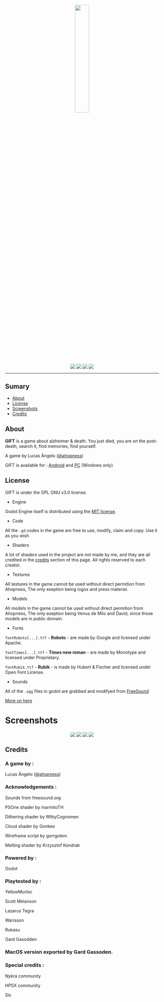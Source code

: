 <div align="center">
    <img src="https://user-images.githubusercontent.com/56614267/188028453-1bdc4bcc-0d91-417c-89ac-676e26c2997a.png" align="center" width="30%"></img>
    <br>
    <img src="https://img.shields.io/github/license/Ahopness/GIFT?color=black" align="center"></img>
    <img src="https://img.shields.io/badge/version-3.0-black" align="center"></img>
    <img src="https://img.shields.io/badge/plataforms-Android%20%7C%20Windows-black" align="center"></img>
    <img src="https://img.shields.io/github/stars/Ahopness/GIFT?color=black" align="center"></img>
    <hr>
</div>

## Sumary

* [About](#About)
* [License](#License)
* [Screenshots](#Screenshots)
* [Credits](#Credits)

## About

**GIFT** is a game about alzheimer & death. You just died, you are on the post-death, search it, find memories, find yourself.

A game by Lucas Ângelo ([@ahopness](http://twitter.com/Ahopness "Twitter"))


GIFT is available for :
[Android](https://play.google.com/store/apps/details?id=com.ahopness.gift "Android") and [PC](https://ahopness.itch.io/gift "PC") (Windows only)

## License

GIFT is under the GPL GNU v3.0 license.

* Engine

Godot Engine itself is distributed using the [MIT license](https://godotengine.org/license).

* Code

All the `.gd` codes in the game are free to use, modify, claim and copy. Use it as you wish

* Shaders

A lot of shaders used in the project are not made by me, and they are all credited in the [credits](#Credits) section of this page. All rights reserved to each creator.

* Textures

All textures in the game cannot be used without direct permition from Ahopness, The only exeption being logos and press material.

* Models

All models in the game cannot be used without direct permition from Ahopness, The only exeption being Venus de Milo and David, since those models are in public domain.

* Fonts

`fontRoboto[...].ttf` - **Roboto** - are made by Google and licensed under Apache.

`fontTimes[...].ttf` - **Times new roman** - are made by Monotype and licensed under Proprietary.

`fontRubik.ttf` - **Rubik** - is made by Hubert & Fischer and licensed under Open Font License.

* Sounds

All of the `.ogg` files in godot are grabbed and modifyed from [FreeSound](https://freesound.org/ "FreeSound")

[More on here](https://github.com/Ahopness/GIFT/blob/main/LICENSE "More on here")

# Screenshots

<div align="center">
    <img src="https://user-images.githubusercontent.com/56614267/146692516-e61ad729-63b2-48f0-846a-65c85b008308.jpg" align="center"></img>
    <img src="https://user-images.githubusercontent.com/56614267/146692519-aca4f201-d1e8-4c30-b67b-0d8bb017c72a.jpg" align="center"></img>
    <img src="https://user-images.githubusercontent.com/56614267/146692521-badf53c5-4bd7-4b42-9913-27356e445286.jpg" align="center"></img>
    <img src="https://user-images.githubusercontent.com/56614267/146692524-79bcbcbb-3651-492a-af92-f4faa75dd092.jpg" align="center"></img>
</div>


## Credits

### A game by : 

Lucas Ângelo ([@ahopness](http://twitter.com/Ahopness "Twitter"))


### Acknowledgements :

Sounds from freesound.org

PSOne shader by marmitoTH

Dithering shader by WittyCognomen

Cloud shader by Gonkee

Wireframe script by gorrgolem

Melting shader by Krzysztof Kondrak


### Powered by :

Godot


### Playtested by :

YellowMurloc

Scott Melanson

Lazarus Tegra

Warisson

Rukasu

Gard Gasodden 


### MacOS version exported by Gard Gassoden.


### Special credits :

Nykra community

HPSX community

Sis

